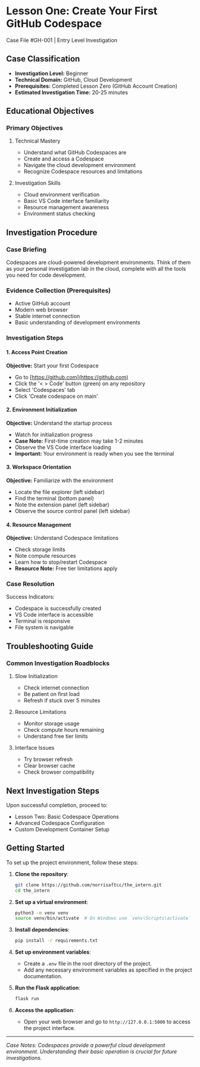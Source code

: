 # Lesson One: Create Your First GitHub Codespace
Case File #GH-001 | Entry Level Investigation

## Case Classification
- **Investigation Level:** Beginner
- **Technical Domain:** GitHub, Cloud Development
- **Prerequisites:** Completed Lesson Zero (GitHub Account Creation)
- **Estimated Investigation Time:** 20-25 minutes

## Educational Objectives

### Primary Objectives
1. Technical Mastery
   - Understand what GitHub Codespaces are
   - Create and access a Codespace
   - Navigate the cloud development environment
   - Recognize Codespace resources and limitations

2. Investigation Skills
   - Cloud environment verification
   - Basic VS Code interface familiarity
   - Resource management awareness
   - Environment status checking

## Investigation Procedure

### Case Briefing
Codespaces are cloud-powered development environments. Think of them as your personal investigation lab in the cloud, complete with all the tools you need for code development.

### Evidence Collection (Prerequisites)
- Active GitHub account
- Modern web browser
- Stable internet connection
- Basic understanding of development environments

### Investigation Steps

#### 1. Access Point Creation
**Objective:** Start your first Codespace
- Go to [https://github.com](https://github.com)
- Click the '< > Code' button (green) on any repository
- Select 'Codespaces' tab
- Click 'Create codespace on main'

#### 2. Environment Initialization
**Objective:** Understand the startup process
- Watch for initialization progress
- **Case Note:** First-time creation may take 1-2 minutes
- Observe the VS Code interface loading
- **Important:** Your environment is ready when you see the terminal

#### 3. Workspace Orientation
**Objective:** Familiarize with the environment
- Locate the file explorer (left sidebar)
- Find the terminal (bottom panel)
- Note the extension panel (left sidebar)
- Observe the source control panel (left sidebar)

#### 4. Resource Management
**Objective:** Understand Codespace limitations
- Check storage limits
- Note compute resources
- Learn how to stop/restart Codespace
- **Resource Note:** Free tier limitations apply

### Case Resolution
Success Indicators:
- Codespace is successfully created
- VS Code interface is accessible
- Terminal is responsive
- File system is navigable

## Troubleshooting Guide

### Common Investigation Roadblocks
1. Slow Initialization
   - Check internet connection
   - Be patient on first load
   - Refresh if stuck over 5 minutes

2. Resource Limitations
   - Monitor storage usage
   - Check compute hours remaining
   - Understand free tier limits

3. Interface Issues
   - Try browser refresh
   - Clear browser cache
   - Check browser compatibility

## Next Investigation Steps
Upon successful completion, proceed to:
- Lesson Two: Basic Codespace Operations
- Advanced Codespace Configuration
- Custom Development Container Setup

## Getting Started

To set up the project environment, follow these steps:

1. **Clone the repository**:
   ```bash
   git clone https://github.com/norrisaftcc/the_intern.git
   cd the_intern
   ```

2. **Set up a virtual environment**:
   ```bash
   python3 -m venv venv
   source venv/bin/activate  # On Windows use `venv\Scripts\activate`
   ```

3. **Install dependencies**:
   ```bash
   pip install -r requirements.txt
   ```

4. **Set up environment variables**:
   - Create a `.env` file in the root directory of the project.
   - Add any necessary environment variables as specified in the project documentation.

5. **Run the Flask application**:
   ```bash
   flask run
   ```

6. **Access the application**:
   - Open your web browser and go to `http://127.0.0.1:5000` to access the project interface.

---
*Case Notes: Codespaces provide a powerful cloud development environment. Understanding their basic operation is crucial for future investigations.*
